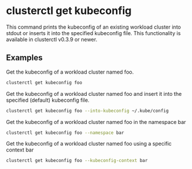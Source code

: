 # clusterctl get kubeconfig

This command prints the kubeconfig of an existing workload cluster into stdout or inserts it into the specified kubeconfig file.
This functionality is available in clusterctl v0.3.9 or newer.

## Examples

Get the kubeconfig of a workload cluster named foo.

```bash
clusterctl get kubeconfig foo
```

Get the kubeconfig of a workload cluster named foo and insert it into the specified (default) kubeconfig file.

```bash
clusterctl get kubeconfig foo --into-kubeconfig ~/.kube/config
```

Get the kubeconfig of a workload cluster named foo in the namespace bar

```bash
clusterctl get kubeconfig foo --namespace bar
```

Get the kubeconfig of a workload cluster named foo using a specific context bar

```bash
clusterctl get kubeconfig foo --kubeconfig-context bar
```
